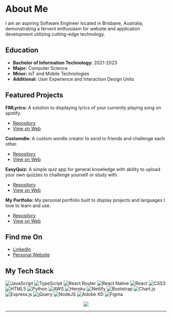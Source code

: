 <h1>About Me</h1>

<p>I am an aspiring Software Engineer located in Brisbane, Australia, demonstrating a fervent enthusiasm for website and application development utilizing cutting-edge technology.</p>

<h2>Education</h2>

<ul>
	<li><strong>Bachelor of Information Technology:</strong> 2021-2023</li>
  <li><strong>Major:</strong> Computer Science</li>
  <li><strong>Minor:</strong> IoT and Mobile Technologies</li>
  <li><strong>Additional:</strong> User Experience and Interaction Design Units</li>
</ul>

<h2>Featured Projects</h2>


  <p><strong>FMLyrics:</strong> A solution to displaying lyrics of your currently playing song on spotify.</p>
  
   - [Repository](https://github.com/8liam/FMLyrics)
   - [View on Web](https://fmlyrics.vercel.app)

<p><strong>Customdle:</strong> A custom wordle creator to send to friends and challenge each other.</p>
  
   - [Repository](https://github.com/8liam/custom-wordle)
   - [View on Web](https://customdle.vercel.app)

<p><strong>EasyQuiz:</strong> A simple quiz app for general knowledge with ability to upload your own quizzes to challenge yourself or study with.</p>

 - [Repository](https://github.com/8liam/quiz)
 - [View on Web](https://quiz-8liam.vercel.app)

<p><strong>My Portfolio:</strong> My personal portfolio built to display projects and languages I love to learn and use.</p>

 - [Repository](https://github.com/8liam/portfolio)
 - [View on Web](https://liamgrant.com)


<h2>Find me On</h2>

- [LinkedIn](https://www.linkedin.com/in/liamgrant1903/)
- [Personal Website](https://www.liamg.zip/)

<h2>My Tech Stack</h2>

![JavaScript](https://img.shields.io/badge/javascript-%23323330.svg?style=for-the-badge&logo=javascript&logoColor=%23F7DF1E) ![TypeScript](https://img.shields.io/badge/typescript-%23007ACC.svg?style=for-the-badge&logo=typescript&logoColor=white) ![React Router](https://img.shields.io/badge/React_Router-CA4245?style=for-the-badge&logo=react-router&logoColor=white) ![React Native](https://img.shields.io/badge/react_native-%2320232a.svg?style=for-the-badge&logo=react&logoColor=%2361DAFB) ![React](https://img.shields.io/badge/react-%2320232a.svg?style=for-the-badge&logo=react&logoColor=%2361DAFB) ![CSS3](https://img.shields.io/badge/css3-%231572B6.svg?style=for-the-badge&logo=css3&logoColor=white)  ![HTML5](https://img.shields.io/badge/html5-%23E34F26.svg?style=for-the-badge&logo=html5&logoColor=white) ![Python](https://img.shields.io/badge/python-3670A0?style=for-the-badge&logo=python&logoColor=ffdd54) ![AWS](https://img.shields.io/badge/AWS-%23FF9900.svg?style=for-the-badge&logo=amazon-aws&logoColor=white) ![Heroku](https://img.shields.io/badge/heroku-%23430098.svg?style=for-the-badge&logo=heroku&logoColor=white) ![Netlify](https://img.shields.io/badge/netlify-%23000000.svg?style=for-the-badge&logo=netlify&logoColor=#00C7B7) ![Bootstrap](https://img.shields.io/badge/bootstrap-%23563D7C.svg?style=for-the-badge&logo=bootstrap&logoColor=white) ![Chart.js](https://img.shields.io/badge/chart.js-F5788D.svg?style=for-the-badge&logo=chart.js&logoColor=white) ![Express.js](https://img.shields.io/badge/express.js-%23404d59.svg?style=for-the-badge&logo=express&logoColor=%2361DAFB) ![jQuery](https://img.shields.io/badge/jquery-%230769AD.svg?style=for-the-badge&logo=jquery&logoColor=white) ![NodeJS](https://img.shields.io/badge/node.js-6DA55F?style=for-the-badge&logo=node.js&logoColor=white)  ![Adobe XD](https://img.shields.io/badge/Adobe%20XD-470137?style=for-the-badge&logo=Adobe%20XD&logoColor=#FF61F6) 	![Figma](https://img.shields.io/badge/figma-%23F24E1E.svg?style=for-the-badge&logo=figma&logoColor=white)

<div align="center">
  
![](http://github-profile-summary-cards.vercel.app/api/cards/profile-details?username=8liam&theme=tokyonight)

</div>

---
